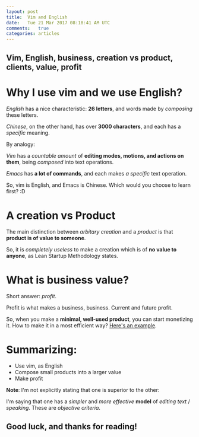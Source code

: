```yaml
---
layout: post
title:  Vim and English
date:   Tue 21 Mar 2017 08:18:41 AM UTC
comments:   true
categories: articles
---
```


## Vim, English, business, creation vs product, clients, value, profit

# Why I use vim and we use English?

*English* has a nice characteristic: **26 letters**, and words made by *composing* these letters.

*Chinese*, on the other hand, has over **3000 characters**, and each has a *specific* meaning.

By analogy:

*Vim* has a *countable amount* of **editing modes, motions, and actions on them**, being *composed* into text operations.

*Emacs* has **a lot of commands**, and each makes *a specific* text operation.

So, vim is English, and Emacs is Chinese. Which would you choose to learn first? :D

# A creation vs Product

The main distinction between *arbitary creation* and a *product* is that **product is of value to someone**.

So, it is *completely useless* to make a creation which is of **no value to anyone**, as Lean Startup Methodology states.

# What is business value?

Short answer: *profit*.

Profit is what makes a business, business. Current and future profit.

So, when you make a **minimal, well-used product**, you can start monetizing it. How to make it in a most efficient way?
[Here's an example](http://theleanstartup.com/).

# Summarizing:

- Use vim, as English
- Compose small products into a larger value
- Make profit

**Note**:  I'm not explicitly stating that one is superior to the other:

I'm saying that one has a *simpler* and *more effective* **model** of *editing text* / *speaking*. These are *objective criteria*.

## Good luck, and thanks for reading!

